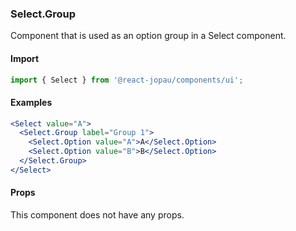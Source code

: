 ### Select.Group

Component that is used as an option group in a Select component.

#### Import

```jsx
import { Select } from '@react-jopau/components/ui';
```

#### Examples

```jsx
<Select value="A">
  <Select.Group label="Group 1">
    <Select.Option value="A">A</Select.Option>
    <Select.Option value="B">B</Select.Option>
  </Select.Group>
</Select>
```

#### Props

This component does not have any props.
